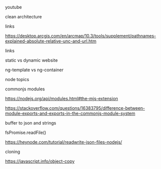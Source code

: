youtube

clean architecture

links

https://desktop.arcgis.com/en/arcmap/10.3/tools/supplement/pathnames-explained-absolute-relative-unc-and-url.htm



links

static vs dynamic website

ng-template vs ng-container

node topics

commonjs modules

https://nodejs.org/api/modules.html#the-mjs-extension

https://stackoverflow.com/questions/16383795/difference-between-module-exports-and-exports-in-the-commonjs-module-system



buffer to json and strings

fsPromise.readFile()

https://heynode.com/tutorial/readwrite-json-files-nodejs/

cloning

https://javascript.info/object-copy

